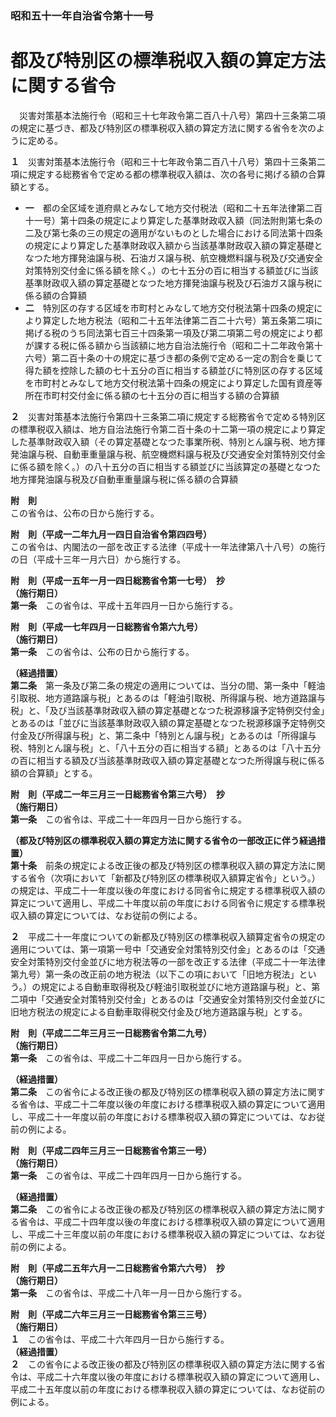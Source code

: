 ### 昭和五十一年自治省令第十一号  
# 都及び特別区の標準税収入額の算定方法に関する省令  
　災害対策基本法施行令（昭和三十七年政令第二百八十八号）第四十三条第二項の規定に基づき、都及び特別区の標準税収入額の算定方法に関する省令を次のように定める。  
  
**１**　災害対策基本法施行令（昭和三十七年政令第二百八十八号）第四十三条第二項に規定する総務省令で定める都の標準税収入額は、次の各号に掲げる額の合算額とする。  
* **一**　都の全区域を道府県とみなして地方交付税法（昭和二十五年法律第二百十一号）第十四条の規定により算定した基準財政収入額（同法附則第七条の二及び第七条の三の規定の適用がないものとした場合における同法第十四条の規定により算定した基準財政収入額から当該基準財政収入額の算定基礎となつた地方揮発油譲与税、石油ガス譲与税、航空機燃料譲与税及び交通安全対策特別交付金に係る額を除く。）の七十五分の百に相当する額並びに当該基準財政収入額の算定基礎となつた地方揮発油譲与税及び石油ガス譲与税に係る額の合算額  
* **二**　特別区の存する区域を市町村とみなして地方交付税法第十四条の規定により算定した地方税法（昭和二十五年法律第二百二十六号）第五条第二項に掲げる税のうち同法第七百三十四条第一項及び第二項第二号の規定により都が課する税に係る額から当該額に地方自治法施行令（昭和二十二年政令第十六号）第二百十条の十の規定に基づき都の条例で定める一定の割合を乗じて得た額を控除した額の七十五分の百に相当する額並びに特別区の存する区域を市町村とみなして地方交付税法第十四条の規定により算定した国有資産等所在市町村交付金に係る額の七十五分の百に相当する額の合算額  
  
**２**　災害対策基本法施行令第四十三条第二項に規定する総務省令で定める特別区の標準税収入額は、地方自治法施行令第二百十条の十二第一項の規定により算定した基準財政収入額（その算定基礎となつた事業所税、特別とん譲与税、地方揮発油譲与税、自動車重量譲与税、航空機燃料譲与税及び交通安全対策特別交付金に係る額を除く。）の八十五分の百に相当する額並びに当該算定の基礎となつた地方揮発油譲与税及び自動車重量譲与税に係る額の合算額  
  
**附　則**  
この省令は、公布の日から施行する。  
  
**附　則（平成一二年九月一四日自治省令第四四号）**  
この省令は、内閣法の一部を改正する法律（平成十一年法律第八十八号）の施行の日（平成十三年一月六日）から施行する。  
  
**附　則（平成一五年一月一四日総務省令第一七号）　抄**  
**（施行期日）**  
**第一条**　この省令は、平成十五年四月一日から施行する。  
  
**附　則（平成一七年四月一日総務省令第六九号）**  
**（施行期日）**  
**第一条**　この省令は、公布の日から施行する。  
  
**（経過措置）**  
**第二条**　第一条及び第二条の規定の適用については、当分の間、第一条中「軽油引取税、地方道路譲与税」とあるのは「軽油引取税、所得譲与税、地方道路譲与税」と、「及び当該基準財政収入額の算定基礎となつた税源移譲予定特例交付金」とあるのは「並びに当該基準財政収入額の算定基礎となつた税源移譲予定特例交付金及び所得譲与税」と、第二条中「特別とん譲与税」とあるのは「所得譲与税、特別とん譲与税」と、「八十五分の百に相当する額」とあるのは「八十五分の百に相当する額及び当該基準財政収入額の算定基礎となつた所得譲与税に係る額の合算額」とする。  
  
**附　則（平成二一年三月三一日総務省令第三六号）　抄**  
**（施行期日）**  
**第一条**　この省令は、平成二十一年四月一日から施行する。  
  
**（都及び特別区の標準税収入額の算定方法に関する省令の一部改正に伴う経過措置）**  
**第十条**　前条の規定による改正後の都及び特別区の標準税収入額の算定方法に関する省令（次項において「新都及び特別区の標準税収入額算定省令」という。）の規定は、平成二十一年度以後の年度における同省令に規定する標準税収入額の算定について適用し、平成二十年度以前の年度における同省令に規定する標準税収入額の算定については、なお従前の例による。  
  
**２**　平成二十一年度についての新都及び特別区の標準税収入額算定省令の規定の適用については、第一項第一号中「交通安全対策特別交付金」とあるのは「交通安全対策特別交付金並びに地方税法等の一部を改正する法律（平成二十一年法律第九号）第一条の改正前の地方税法（以下この項において「旧地方税法」という。）の規定による自動車取得税及び軽油引取税並びに地方道路譲与税」と、第二項中「交通安全対策特別交付金」とあるのは「交通安全対策特別交付金並びに旧地方税法の規定による自動車取得税交付金及び地方道路譲与税」とする。  
  
**附　則（平成二二年三月三一日総務省令第二九号）**  
**（施行期日）**  
**第一条**　この省令は、平成二十二年四月一日から施行する。  
  
**（経過措置）**  
**第二条**　この省令による改正後の都及び特別区の標準税収入額の算定方法に関する省令は、平成二十二年度以後の年度における標準税収入額の算定について適用し、平成二十一年度以前の年度における標準税収入額の算定については、なお従前の例による。  
  
**附　則（平成二四年三月三一日総務省令第三一号）**  
**（施行期日）**  
**第一条**　この省令は、平成二十四年四月一日から施行する。  
  
**（経過措置）**  
**第二条**　この省令による改正後の都及び特別区の標準税収入額の算定方法に関する省令は、平成二十四年度以後の年度における標準税収入額の算定について適用し、平成二十三年度以前の年度における標準税収入額の算定については、なお従前の例による。  
  
**附　則（平成二五年六月一二日総務省令第六六号）　抄**  
**（施行期日）**  
**第一条**　この省令は、平成二十八年一月一日から施行する。  
  
**附　則（平成二六年三月三一日総務省令第三三号）**  
**（施行期日）**  
**１**　この省令は、平成二十六年四月一日から施行する。  
**（経過措置）**  
**２**　この省令による改正後の都及び特別区の標準税収入額の算定方法に関する省令は、平成二十六年度以後の年度における標準税収入額の算定について適用し、平成二十五年度以前の年度における標準税収入額の算定については、なお従前の例による。  
  
